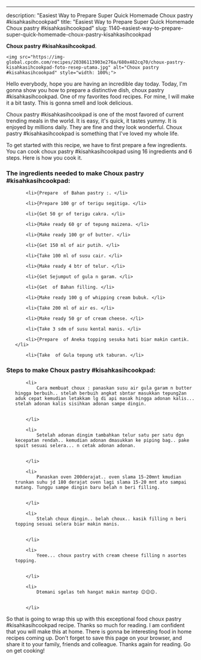 ---
description: "Easiest Way to Prepare Super Quick Homemade Choux pastry #kisahkasihcookpad"
title: "Easiest Way to Prepare Super Quick Homemade Choux pastry #kisahkasihcookpad"
slug: 1140-easiest-way-to-prepare-super-quick-homemade-choux-pastry-kisahkasihcookpad

<p>
	<strong>Choux pastry #kisahkasihcookpad</strong>. 
	
</p>
<p>
	
	<img src="https://img-global.cpcdn.com/recipes/20386113903e276a/680x482cq70/choux-pastry-kisahkasihcookpad-foto-resep-utama.jpg" alt="Choux pastry #kisahkasihcookpad" style="width: 100%;">
	
	
</p>
<p>
	Hello everybody, hope you are having an incredible day today. Today, I'm gonna show you how to prepare a distinctive dish, choux pastry #kisahkasihcookpad. One of my favorites food recipes. For mine, I will make it a bit tasty. This is gonna smell and look delicious.
</p>
	
<p>
	
</p>
<p>
	Choux pastry #kisahkasihcookpad is one of the most favored of current trending meals in the world. It is easy, it's quick, it tastes yummy. It is enjoyed by millions daily. They are fine and they look wonderful. Choux pastry #kisahkasihcookpad is something that I've loved my whole life.
</p>

<p>
To get started with this recipe, we have to first prepare a few ingredients. You can cook choux pastry #kisahkasihcookpad using 16 ingredients and 6 steps. Here is how you cook it.
</p>

<h3>The ingredients needed to make Choux pastry #kisahkasihcookpad:</h3>

<ol>
	
		<li>{Prepare  of Bahan pastry :. </li>
	
		<li>{Prepare 100 gr of terigu segitiga. </li>
	
		<li>{Get 50 gr of terigu cakra. </li>
	
		<li>{Make ready 60 gr of tepung maizena. </li>
	
		<li>{Make ready 100 gr of butter. </li>
	
		<li>{Get 150 ml of air putih. </li>
	
		<li>{Take 100 ml of susu cair. </li>
	
		<li>{Make ready 4 btr of telur. </li>
	
		<li>{Get Sejumput of gula n garam. </li>
	
		<li>{Get  of Bahan filling. </li>
	
		<li>{Make ready 100 g of whipping cream bubuk. </li>
	
		<li>{Take 200 ml of air es. </li>
	
		<li>{Make ready 50 gr of cream cheese. </li>
	
		<li>{Take 3 sdm of susu kental manis. </li>
	
		<li>{Prepare  of Aneka topping sesuka hati biar makin cantik. </li>
	
		<li>{Take  of Gula tepung utk taburan. </li>
	
</ol>
<p>
	
</p>

<h3>Steps to make Choux pastry #kisahkasihcookpad:</h3>

<ol>
	
		<li>
			Cara membuat choux : panaskan susu air gula garam n butter hingga berbuih.. stelah berbuih angkat sbntar masukkan tepung2an aduk cepat kemudian letakkam lg di api masak hingga adonan kalis... stelah adonan kalis sisihkan adonan sampe dingin.
			
			
		</li>
	
		<li>
			Setelah adonan dingim tambahkan telur satu per satu dgn kecepatan rendah.. kemudian adonan dmasukkan ke piping bag.. pake spuit sesuai selera... n cetak adonan adonan.
			
			
		</li>
	
		<li>
			Panaskan oven 200derajat.. oven slama 15-20mnt kmudian trunkan suhu jd 180 derajat oven lagi slama 15-20 mnt ato sampai matang. Tunggu sampe dingin baru belah n beri filling.
			
			
		</li>
	
		<li>
			Stelah choux dingin.. belah choux.. kasik filling n beri topping sesuai selera biar makin manis.
			
			
		</li>
	
		<li>
			Yeee... choux pastry with cream cheese filling n asortes topping.
			
			
		</li>
	
		<li>
			Dtemani sgelas teh hangat makin mantep 😊😊😊.
			
			
		</li>
	
</ol>

<p>
	
</p>

<p>
	So that is going to wrap this up with this exceptional food choux pastry #kisahkasihcookpad recipe. Thanks so much for reading. I am confident that you will make this at home. There is gonna be interesting food in home recipes coming up. Don't forget to save this page on your browser, and share it to your family, friends and colleague. Thanks again for reading. Go on get cooking!
</p>
